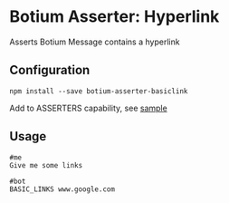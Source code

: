 # Botium Asserter: Hyperlink

Asserts Botium Message contains a hyperlink

## Configuration

    npm install --save botium-asserter-basiclink

Add to ASSERTERS capability, see [sample](https://github.com/codeforequity-at/botium-asserter-basiclink/blob/master/samples/botium.json)

## Usage

```
#me
Give me some links

#bot
BASIC_LINKS www.google.com
```

